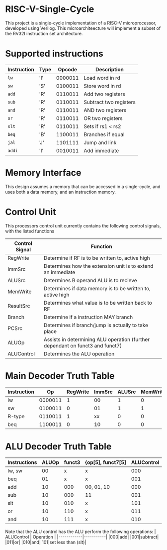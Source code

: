 # RISC-V-Single-Cycle

This project is a single-cycle implementation of a RISC-V microprocessor, developed using Verilog. This microarchiteecture will implement a subset of the RV32I instruction set architecture.

# Supported instructions

| Instruction | Type | Opcode | Description |
|-------------|------|--------|-------------|
| `lw`        |'I'   | 0000011|Load word in rd|
| `sw`        |'S'   | 0100011|Store word in rd|
| `add`       |'R'   | 0110011|Add two registers|
| `sub`       |'R'   | 0110011|Subtract two registers|
| `and`       |'R'   | 0110011|AND two registers|
| `or`        |'R'   | 0110011|OR two registers|
| `slt`       |'R'   | 0110011|Sets if rs1 < rs2|
| `beq`       |'B'   | 1100011|Branches if equal|
| `jal`       |'J'   | 1101111|Jump and link|
| `addi`      |'I'   | 0010011|Add immediate|

# Memory Interface
This design assumes a memory that can be accessed in a single-cycle, and uses both a data memory, and an instruction memory.

# Control Unit
This processors control unit currently contains the following control signals, with the listed functions

| Control Signal | Function |
|----------------|----------|
|RegWrite|Determine if RF is to be written to, active high|
|ImmSrc|Determines how the extension unit is to extend an immediate|
|ALUSrc|Determines B operand ALU is to recieve|
|MemWrite|Determines if data memory is to be written to, active high|
|ResultSrc|Determines what value is to be written back to RF|
|Branch|Determine if a instruction MAY branch|
|PCSrc|Determines if branch/jump is actually to take place|
|ALUOp|Assists in determining ALU operation (further dependant on funct3 and funct7)|
|ALUControl|Determines the ALU operation|


# Main Decoder Truth Table

| Instruction | Op | RegWrite | ImmSrc | ALUSrc | MemWrite | ResultSrc | Branch | ALUOp |
|-------------|-------|--|--|--|--|--|--|--|
|lw|0000011|1|00|1|0|1|0|00|
|sw|0100011|0|01|1|1|x|0|00|
|R-type|0110011|1|xx|0|0|0|0|10|
|beq|1100011|0|10|0|0|x|1|01|

# ALU Decoder Truth Table

| Instructions | ALUOp | funct3 | {op[5], funct7[5] | ALUControl |
|--------------|-------|--------|-------------------|------------|
|lw, sw        |   00  | x      | x                 | 000        |
|beq           |   01  | x      | x                 | 001        |
|add           |   10  | 000    | 00, 01, 10        | 000        |
|sub           |   10  | 000    | 11                | 001        |
|slt           |   10  | 010    | x                 | 101        |
|or            |   10  | 110    | x                 | 011        |
|and           |   10  | 111    | x                 | 010        |

Note that the ALU control has the ALU perform the following operations:
| ALUControl | Operation |
|------------|-----------|
|000|add|
|001|subtract|
|011|or|
|010|and|
101|set less than (slt)|

